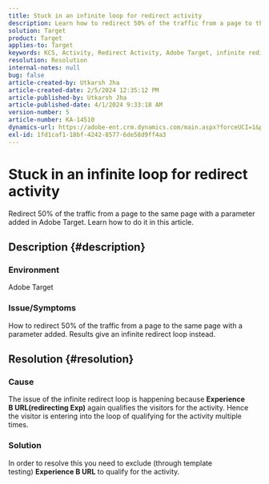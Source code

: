 ```yaml
---
title: Stuck in an infinite loop for redirect activity
description: Learn how to redirect 50% of the traffic from a page to the same page with a parameter added in Adobe Target.
solution: Target
product: Target
applies-to: Target
keywords: KCS, Activity, Redirect Activity, Adobe Target, infinite redirect loop, traffic
resolution: Resolution
internal-notes: null
bug: false
article-created-by: Utkarsh Jha
article-created-date: 2/5/2024 12:35:12 PM
article-published-by: Utkarsh Jha
article-published-date: 4/1/2024 9:33:18 AM
version-number: 5
article-number: KA-14510
dynamics-url: https://adobe-ent.crm.dynamics.com/main.aspx?forceUCI=1&pagetype=entityrecord&etn=knowledgearticle&id=044514ff-22c4-ee11-9079-6045bd006c82
exl-id: 1fd1caf1-18bf-4242-8577-6de58d9ff4a3
---
```

# Stuck in an infinite loop for redirect activity


Redirect 50% of the traffic from a page to the same page with a parameter added in Adobe Target. Learn how to do it in this article.

## Description {#description}


### Environment

Adobe Target

### Issue/Symptoms

How to redirect 50% of the traffic from a page to the same page with a parameter added.
 Results give an infinite redirect loop instead.


## Resolution {#resolution}


### Cause

The issue of the infinite redirect loop is happening because <b>Experience B URL(redirecting Exp)</b> again qualifies the visitors for the activity. Hence the visitor is entering into the loop of qualifying for the activity multiple times.

### Solution

In order to resolve this you need to exclude (through template testing) <b>Experience B URL</b> to qualify for the activity.
